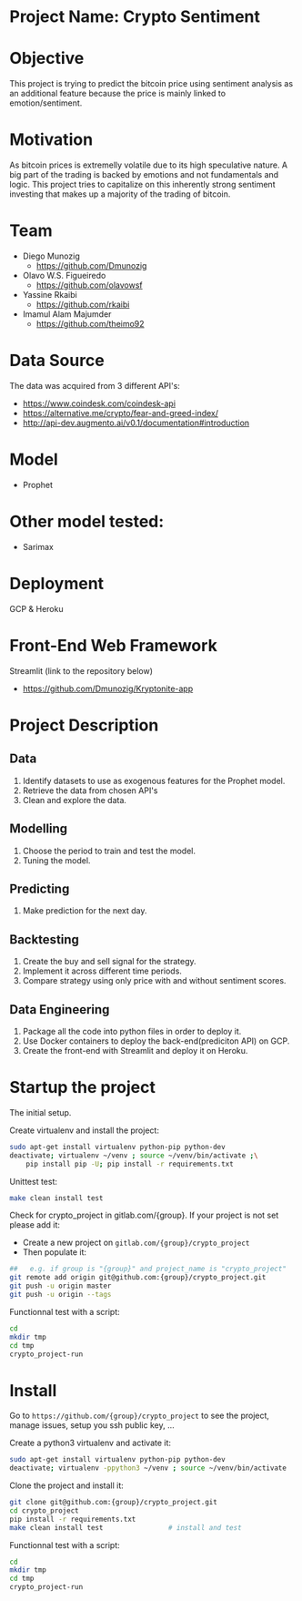 # Project Name: Crypto Sentiment
# Objective
This project is trying to predict the bitcoin price using sentiment analysis as an additional feature because the price is mainly linked to emotion/sentiment.   

# Motivation
As bitcoin prices is extremelly volatile due to its high speculative nature. A big part of the trading is backed by emotions and not fundamentals and logic. This project tries to capitalize on this inherently strong sentiment investing that makes up a majority of the trading of bitcoin. 

# Team
- Diego Munozig
    - https://github.com/Dmunozig
- Olavo W.S. Figueiredo
    - https://github.com/olavowsf
- Yassine Rkaibi
    - https://github.com/rkaibi
- Imamul Alam Majumder
    - https://github.com/theimo92

# Data Source 
The data was acquired from 3 different API's:
- https://www.coindesk.com/coindesk-api
- https://alternative.me/crypto/fear-and-greed-index/
- http://api-dev.augmento.ai/v0.1/documentation#introduction

# Model
- Prophet
# Other model tested:
- Sarimax

# Deployment

GCP & Heroku

# Front-End Web Framework
Streamlit (link to the repository below)
- https://github.com/Dmunozig/Kryptonite-app

# Project Description

## Data
1. Identify datasets to use as exogenous features for the Prophet model.
2. Retrieve the data from chosen API's
3. Clean and explore the data.

## Modelling
1. Choose the period to train and test the model.
2. Tuning the model.

## Predicting
1. Make prediction for the next day.


## Backtesting
1. Create the buy and sell signal for the strategy.
2. Implement it across different time periods.
3. Compare strategy using only price with and without sentiment scores.

## Data Engineering
1. Package all the code into python files in order to deploy it.
2. Use Docker containers to deploy the back-end(prediciton API) on GCP.
3. Create the front-end with Streamlit and deploy it on Heroku.



# Startup the project

The initial setup.

Create virtualenv and install the project:
```bash
sudo apt-get install virtualenv python-pip python-dev
deactivate; virtualenv ~/venv ; source ~/venv/bin/activate ;\
    pip install pip -U; pip install -r requirements.txt
```

Unittest test:
```bash
make clean install test
```

Check for crypto_project in gitlab.com/{group}.
If your project is not set please add it:

- Create a new project on `gitlab.com/{group}/crypto_project`
- Then populate it:

```bash
##   e.g. if group is "{group}" and project_name is "crypto_project"
git remote add origin git@github.com:{group}/crypto_project.git
git push -u origin master
git push -u origin --tags
```

Functionnal test with a script:

```bash
cd
mkdir tmp
cd tmp
crypto_project-run
```

# Install

Go to `https://github.com/{group}/crypto_project` to see the project, manage issues,
setup you ssh public key, ...

Create a python3 virtualenv and activate it:

```bash
sudo apt-get install virtualenv python-pip python-dev
deactivate; virtualenv -ppython3 ~/venv ; source ~/venv/bin/activate
```

Clone the project and install it:

```bash
git clone git@github.com:{group}/crypto_project.git
cd crypto_project
pip install -r requirements.txt
make clean install test                # install and test
```
Functionnal test with a script:

```bash
cd
mkdir tmp
cd tmp
crypto_project-run
```
